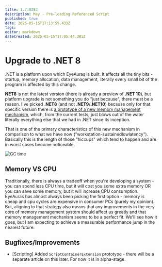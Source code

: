 ```yaml
---
title: 1.7.8383
description: May - Pre-loading Referenced Script 
published: true
date: 2025-05-15T17:13:59.433Z
tags: 
editor: markdown
dateCreated: 2025-05-15T17:05:44.391Z
---
```


# Upgrade to .NET 8
.NET is a platform upon which EyeAuras is built. It affects all the tiny bits - startup, memory allocation, data management, literally every small bit of the program is affected by this change. 

**NET8** is not the latest version (there is already a preview of **.NET 10**), but platform upgrade is not something you do "just because", there must be a reason. I've picked **.NET8** (and not **.NET9**/**.NET10**) because only for that specific version there is [a prototype of a new memory management mechanism](https://blog.applied-algorithms.tech/a-sub-millisecond-gc-for-net), which, from the current tests, just blows out of the water literally everything else that we had in .NET since its inception.

That is one of the primary characteristics of this new mechanism in comparison to what we have now ("workstation-sustainedlowlatency"). Basically this is the length of those "hiccups" which tend to happen and are in worst cases become noticeable.

![GC time](https://s3.eyeauras.net/media/2025/05/SkR6d2PSx0.png)

## Memory VS CPU
Traditionally, there is always a tradeoff when you're developing a system - you can spend less CPU time, but it will cost you some extra memory OR you can save some memory, but it will increase CPU consumption. EyeAuras has almost always been picking the first option - memory is cheap and cpu cycles are expensive in consumer PCs (purely my opinion). But, aligning to that strategy also means that any improvements in the very core of memory management system should affect us greatly and that memory management mechanism seems to be a perfect fit. We'll see how it goes, but I am expecting to achieve a measurable performance jump in the nearest future. 

## Bugfixes/Improvements
- [Scripting] Added `ScriptContainerExtension` prototype - there will be a separate article on this later. For now it is in alpha-stage.